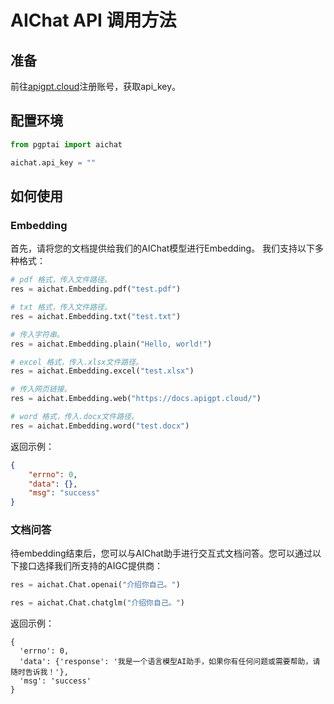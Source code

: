 # AIChat API 调用方法

## 准备
前往[apigpt.cloud](https://apigpt.cloud/)注册账号，获取api_key。

## 配置环境

```python
from pgptai import aichat

aichat.api_key = ""
```

## 如何使用

### Embedding

首先，请将您的文档提供给我们的AIChat模型进行Embedding。 我们支持以下多种格式：
```python
# pdf 格式，传入文件路径。
res = aichat.Embedding.pdf("test.pdf")

# txt 格式，传入文件路径。
res = aichat.Embedding.txt("test.txt")

# 传入字符串。
res = aichat.Embedding.plain("Hello, world!")

# excel 格式，传入.xlsx文件路径。
res = aichat.Embedding.excel("test.xlsx")

# 传入网页链接。
res = aichat.Embedding.web("https://docs.apigpt.cloud/")

# word 格式，传入.docx文件路径。
res = aichat.Embedding.word("test.docx")
```
返回示例：
```json
{
    "errno": 0,
    "data": {},
    "msg": "success"
}
```

### 文档问答

待embedding结束后，您可以与AIChat助手进行交互式文档问答。您可以通过以下接口选择我们所支持的AIGC提供商：
```python
res = aichat.Chat.openai("介绍你自己。")

res = aichat.Chat.chatglm("介绍你自己。")
```
返回示例：
```json5
{
  'errno': 0, 
  'data': {'response': '我是一个语言模型AI助手，如果你有任何问题或需要帮助，请随时告诉我！'}, 
  'msg': 'success'
}
```